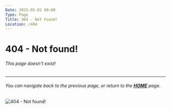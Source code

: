 ```yaml
---
Date: 2025-05-01 00:00
Type: Page
Title: 404 - Not Found!
Location: /404
---
```


# 404 - Not found!

###### This page doesn't exist!

---

###### You can navigate back to the previous page, or return to the [**HOME**](/) page.


![404 - Not found!](https://media4.giphy.com/media/ZkFJdwctdeoZq/giphy.gif)
